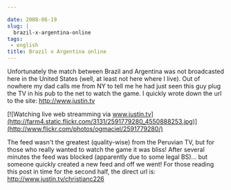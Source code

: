```yaml
---

date: 2008-06-19
slug: |
  brazil-x-argentina-online
tags:
 - english
title: Brazil x Argentina online
---
```


Unfortunately the match between Brazil and Argentina was not broadcasted
here in the United States (well, at least not here where I live). Out of
nowhere my dad calls me from NY to tell me he had just seen this guy
plug the TV in his pub to the net to watch the game. I quickly wrote
down the url to the site: <http://www.justin.tv>

[![Watching live web streamming via
www.justin.tv](http://farm4.static.flickr.com/3131/2591779280_4550888253.jpg)](http://www.flickr.com/photos/ogmaciel/2591779280/)

The feed wasn't the greatest (quality-wise) from the Peruvian TV, but
for those who really wanted to watch the game it was bliss! After
several minutes the feed was blocked (apparently due to some legal
BS)... but someone quickly created a new feed and off we went! For those
reading this post in time for the second half, the direct url is:
<http://www.justin.tv/christianc226>
